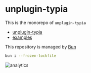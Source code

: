 # unplugin-typia

This is the monorepo of `unplugin-typia`

- [unplugin-typia](./packages/unplugin-typia/README.md)
- [examples](./examples)

This repository is managed by [Bun](bun.sh)

```sh
bun i --frozen-lockfile
```

![analytics](https://repobeats.axiom.co/api/embed/30d90d6f9ab91e8b06159ba792765a1377ea7d3e.svg "Repobeats analytics image")

